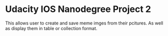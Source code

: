 # Udacity IOS Nanodegree Project 2
This allows user to create and save meme imges from their pcitures. As well as display them in table or collection format.
